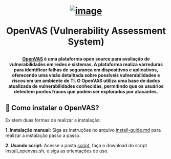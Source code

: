 <h1 align="center">

[![image](https://github.com/user-attachments/assets/23613c58-4849-4e12-8c82-4baa553f5595)](https://www.openvas.org/)

OpenVAS (Vulnerability Assessment System)
</h1>


<h4 align="center">
  
[OpenVAS](https://www.openvas.org/) é uma plataforma open source para avaliação de vulnerabilidades em redes e sistemas. A plataforma realiza varreduras para identificar falhas de segurança em dispositivos e aplicativos, oferecendo uma visão detalhada sobre possíveis vulnerabilidades e riscos em um ambiente de TI. O OpenVAS utiliza uma base de dados atualizada de vulnerabilidades conhecidas, permitindo que os usuários detectem pontos fracos que podem ser explorados por atacantes.
</h4>

## 📌 Como instalar o OpenVAS?

Existem duas formas de realizar a instalação:

**1. Instalação manual:** Siga as instruções no arquivo [install-guide.md]() para realizar a instalação passo a passo.

**2. Usando script:** Acesse a pasta [script](), faça o download do script install_openvas.sh, e siga as orientações de uso.
